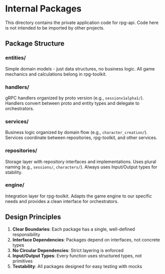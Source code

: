 # Internal Packages

This directory contains the private application code for rpg-api. Code here is not intended to be imported by other projects.

## Package Structure

### entities/
Simple domain models - just data structures, no business logic. All game mechanics and calculations belong in rpg-toolkit.

### handlers/
gRPC handlers organized by proto version (e.g., `sessionv1alpha1/`). Handlers convert between proto and entity types and delegate to orchestrators.

### services/
Business logic organized by domain flow (e.g., `character_creation/`). Services coordinate between repositories, rpg-toolkit, and other services.

### repositories/
Storage layer with repository interfaces and implementations. Uses plural naming (e.g., `sessions/`, `characters/`). Always uses Input/Output types for stability.

### engine/
Integration layer for rpg-toolkit. Adapts the game engine to our specific needs and provides a clean interface for orchestrators.

## Design Principles

1. **Clear Boundaries**: Each package has a single, well-defined responsibility
2. **Interface Dependencies**: Packages depend on interfaces, not concrete types
3. **No Circular Dependencies**: Strict layering is enforced
4. **Input/Output Types**: Every function uses structured types, not primitives
5. **Testability**: All packages designed for easy testing with mocks
